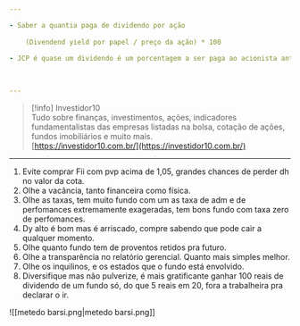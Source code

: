 ```yaml
---

- Saber a quantia paga de dividendo por ação
    
    (Divendend yield por papel / preço da ação) * 100
    
- JCP é quase um dividendo é um porcentagem a ser paga ao acionista antes do lucro, mas ele paga imposto e sua tributação é de 15%

  

---
```


  

> [!info] Investidor10  
> Tudo sobre finanças, investimentos, ações, indicadores fundamentalistas das empresas listadas na bolsa, cotação de ações, fundos imobiliários e muito mais.  
> [https://investidor10.com.br/](https://investidor10.com.br/)  

---

  

  

  

  

1. Evite comprar Fii com pvp acima de 1,05, grandes chances de perder dh no valor da cota.
2. Olhe a vacância, tanto financeira como física.
3. Olhe as taxas, tem muito fundo com um as taxa de adm e de perfomances extremamente exageradas, tem bons fundo com taxa zero de perfomances.
4. Dy alto é bom mas é arriscado, compre sabendo que pode cair a qualquer momento.
5. Olhe quanto fundo tem de proventos retidos pra futuro.
6. Olhe a transparência no relatório gerencial. Quanto mais simples melhor.
7. Olhe os inquilinos, e os estados que o fundo está envolvido.
8. Diversifique mas não pulverize, é mais gratificante ganhar 100 reais de dividendo de um fundo só, do que 5 reais em 20, fora a trabalheira pra declarar o ir.

![[metedo barsi.png|metedo barsi.png]]